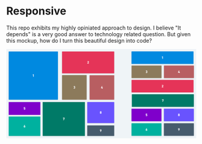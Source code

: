 # Responsive

This repo exhibits my highly opiniated approach to design. I believe "It depends" is a very good answer to
technology related question. But given this mockup, how do I turn this beautiful design into code?

![Responsive](./public/images/responsive.png?raw=true "Image on the left is for desktop. Image on the right is for mobile.")

